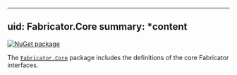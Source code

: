<!--
SPDX-FileCopyrightText: 2025 Friedrich von Never <friedrich@fornever.me>

SPDX-License-Identifier: MIT
-->

---
uid: Fabricator.Core
summary: *content
---

[![NuGet package][nuget.badge]][nuget.page]

The [`Fabricator.Core`][core] package includes the definitions of the core Fabricator interfaces.

[core]: xref:Fabricator.Core
[nuget.badge]: https://img.shields.io/nuget/v/FVNever.Fabricator.Core.Git
[nuget.page]: https://www.nuget.org/packages/FVNever.Fabricator.Core.Git
